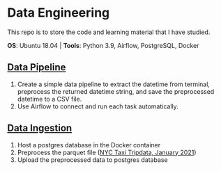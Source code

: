 # Data Engineering
This repo is to store the code and learning material that I have studied. 

**OS**: Ubuntu 18.04 | **Tools**: Python 3.9, Airflow, PostgreSQL, Docker

## [Data Pipeline](https://github.com/irfan-fadhlurrahman/practice-data-engineering/tree/main/airflow-dag)
1. Create a simple data pipeline to extract the datetime from terminal, preprocess the returned datetime string, and save the preprocessed datetime to a CSV file.
2. Use Airflow to connect and run each task automatically.

## [Data Ingestion](https://github.com/irfan-fadhlurrahman/practice-data-engineering/tree/main/data-ingestion)
1. Host a postgres database in the Docker container
2. Preprocess the parquet file ([NYC Taxi Tripdata, January 2021](https://www1.nyc.gov/site/tlc/about/tlc-trip-record-data.page))
3. Upload the preprocessed data to postgres database 

